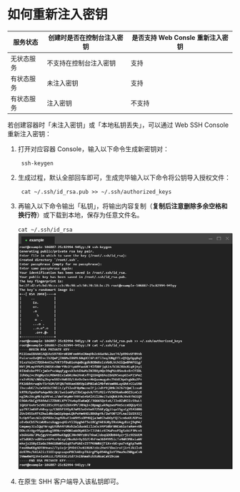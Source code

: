 # 如何重新注入密钥

|  服务状态  | 创建时是否在控制台注入密钥 | 是否支持 Web Consle 重新注入密钥 |
|------------|----------------------------|----------------------------------|
| 无状态服务 | 不支持在控制台注入密钥     | 支持                             |
| 有状态服务 | 未注入密钥                 | 支持                             |
| 有状态服务 | 注入密钥                   | 不支持                           |


若创建容器时「未注入密钥」或「本地私钥丢失」，可以通过 Web SSH Console 重新注入密钥：

1. 打开对应容器 Console，输入以下命令生成新密钥对：

		ssh-keygen

2. 生成过程，默认全部回车即可，生成完毕输入以下命令将公钥导入授权文件：
	
		cat ~/.ssh/id_rsa.pub >> ~/.ssh/authorized_keys

3. 再输入以下命令输出「私钥」，将输出内容复制（**复制后注意删除多余空格和换行符**）或下载到本地，保存为任意文件名。

	`cat ~/.ssh/id_rsa`
![](../image/如何使用SSH密钥登录-重新注入密钥.png)

4. 在原生 SHH 客户端导入该私钥即可。


